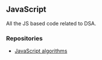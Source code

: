## JavaScript

All the JS based code related to DSA.

### Repositories

- [JavaScript algorithms](https://github.com/trekhleb/javascript-algorithms)
